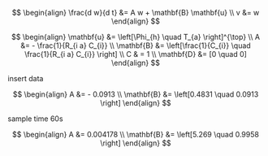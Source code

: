 

$$
\begin{align}
  \frac{d w}{d t} &= A w + \mathbf{B} \mathbf{u} \\
  v &= w
\end{align}
$$

$$
\begin{align}
  \mathbf{u} &= \left[\Phi_{h} \quad T_{a} \right]^{\top} \\
  A &= - \frac{1}{R_{i a} C_{i}} \\
  \mathbf{B} &= \left[\frac{1}{C_{i}} \quad \frac{1}{R_{i a} C_{i}} \right] \\
  C & = 1 \\
  \mathbf{D} &= [0 \quad 0]
\end{align}
$$

insert data

$$
\begin{align}
  A &= - 0.0913 \\
  \mathbf{B} &= \left[0.4831 \quad 0.0913 \right]
\end{align}
$$

sample time 60s

$$
\begin{align}
  A &= 0.004178 \\
  \mathbf{B} &= \left[5.269 \quad 0.9958 \right]
\end{align}
$$
